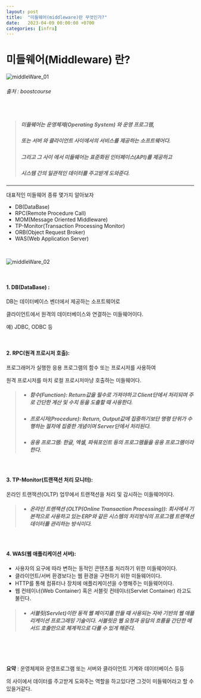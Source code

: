 ```yaml
---
layout: post
title:  "미들웨어(middleware)란 무엇인가?"
date:   2023-04-09 00:00:00 +0700
categories: [infra]
---
```


미들웨어(Middleware) 란?
====
![middleWare_01](https://user-images.githubusercontent.com/36956285/230765411-add02cf3-096c-474c-b309-3a293b81f62b.png)

###### 출처 : boostcourse


<br />

>##### 미들웨어는 **운영체제(Operating System)** 와 **운영 프로그램**, 
>
>##### 또는 **서버** 와 **클라이언트** 사이에서의 서비스를 제공하는 소프트웨어다.
>
>##### 그리고 그 **사이** 에서 미들웨어는 표준화된 인터페이스(API)를 제공하고 
>
>##### 시스템 간의 일관적인 데이터를 주고받게 도와준다.

-----



대표적인 미들웨어 종류 몇가지 알아보자

* DB(DataBase)
* RPC(Remote Procedure Call) 
* MOM(Message Oriented Middleware) 
* TP-Monitor(Transaction Processing Monitor)
* ORB(Object Request Broker)
* WAS(Web Application Server) 

<br />

![middleWare_02](https://user-images.githubusercontent.com/36956285/232182063-01e474f8-e689-40e4-8dc3-2b47f4d55f48.png)

<br />

#### 1. DB(DataBase) :
DB는 데이터베이스 벤더에서 제공하는 소프트웨어로 

클라이언트에서 원격의 데이터베이스와 연결하는 미들웨어이다. 

예) JDBC, ODBC 등

<br />

#### 2. RPC(원격 프로시저 호출): 
프로그래머가 실행한 응용 프로그램의 함수 또는 프로시저를 사용하여 

원격 프로시저를 마치 로컬 프로시저마냥 호출하는 미들웨어다. 

>* ##### 함수(Function): Return값을 필수로 가져야하고 Client단에서 처리되며 주로 간단한 계산 및 수치 등을 도출할 때 사용한다.
>
>* ##### 프로시저(Procedure): Return, Output값에 집중하기보단 명령 단위가 수행하는 절차에 집중한 개념이며 Server단에서 처리된다.
>
>* ##### 응용 프로그램: 한글, 엑셀, 파워포인트 등의 프로그램들을 응용 프로그램이라 한다.

<br />

#### 3. TP-Monitor(트랜잭션 처리 모니터): 
온라인 트랜잭션(OLTP) 업무에서 트랜잭션을 처리 및 감시하는 미들웨어이다.

>* ##### 온라인 트랜잭션 (OLTP(Online Transaction Processing)): 회사에서 기본적으로 사용하고 있는 ERP와 같은 시스템의 처리방식의 프로그램 트랜잭션 데이터를 관리하는 방식이다. 

<br />

#### 4. WAS(웹 애플리케이션 서버): 
* 사용자의 요구에 따라 변하는 동적인 콘텐츠를 처리하기 위한 미들웨어이다.
* 클라이언트/서버 환경보다는 웹 환경을 구현하기 위한 미들웨어이다.
* HTTP를 통해 컴퓨터나 장치에 애플리케이션을 수행해주는 미들웨어이다.
* 웹 컨테이너(Web Container) 혹은 서블릿 컨테이너(Servlet Container) 라고도 불린다.

>* ##### 서블릿(Servlet)이란 동적 웹 페이지를 만들 때 사용되는 자바 기반의 웹 애플리케이션 프로그래밍 기술이다. 서블릿은 웹 요청과 응답의 흐름을 간단한 메서드 호출만으로 체계적으로 다룰 수 있게 해준다.

<br /><br /><br />

**요약** : 운영체제와 운영프로그램 또는 서버와 클라이언트 기계와 데이터베이스 등등 

의 사이에서 데이터를 주고받게 도와주는 역할을 하고있다면 그것이 미들웨어라고 할 수 있을거같다.